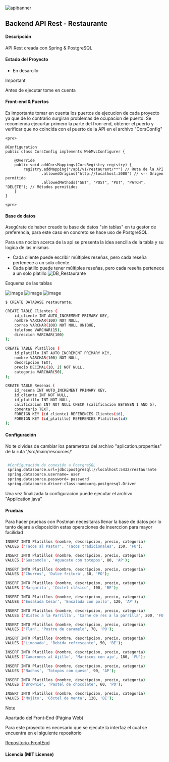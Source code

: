 ![apibanner](https://github.com/AlexandrHM/devChallenges-JavaScriptPath/assets/44487342/6c38b8f4-d185-42e8-b809-a32691393a9d)


##  Backend API Rest - Restaurante

#### Descripción
<p>API Rest creada con Spring & PostgreSQL</p>

#### Estado del Proyecto
+ En desarollo 

> [!IMPORTANT]
> Antes de ejecutar tome en cuenta

#### Front-end & Puertos
<p>Es importante tomar en cuenta los puertos de ejecucion de cada proyecto
ya que de lo contrario surgiran problemas de ocupacion de puerto. Se recomienda ejecurtar primero la parte del fron-end, obtener el puerto y verificar que no coincida con el puerto de la API en el archivo "CorsConfig"</p>

 `<pre>`
 
    @Configuration
    public class CorsConfig implements WebMvcConfigurer {

        @Override
        public void addCorsMappings(CorsRegistry registry) {
            registry.addMapping("/api/v1/restaurant/**") // Ruta de la API
                    .allowedOrigins("http://localhost:3000") // <-- Origen permitido
                    .allowedMethods("GET", "POST", "PUT", "PATCH", "DELETE"); // Métodos permitidos
        }
    }
    
`<pre>`

#### Base de datos
<p>Asegúrate de haber creado tu base de datos "sin tablas" en tu gestor de preferencia,
para este caso en concreto se hace uso de PostgreSQL.</p>

<p>Para una nocion acerca de la api se presenta la idea sencilla de la tabla y su logica
de las mismas</p>

- Cada cliente puede escribir múltiples reseñas, pero cada reseña pertenece a un solo cliente.
- Cada platillo puede tener múltiples reseñas, pero cada reseña pertenece a un solo platillo
![DB_Restaurante](https://github.com/AlexandrHM/restauranteApi/assets/44487342/7c50bc3b-74f4-4212-a92f-8459567af9e6)

<p>Esquema de las tablas</p>

![image](https://github.com/AlexandrHM/restauranteApi/assets/44487342/d6bcb7e0-ce13-4683-9c67-21938e7fb180)
![image](https://github.com/AlexandrHM/restauranteApi/assets/44487342/f540d7ec-db8c-44a4-82d9-1ebfdcf9887c)
![image](https://github.com/AlexandrHM/restauranteApi/assets/44487342/a6da2e30-53a3-4e53-900d-6817fb2256ca)

`$ CREATE DATABASE restaurante; `

```bash
CREATE TABLE Clientes (
    id_cliente INT AUTO_INCREMENT PRIMARY KEY,
    nombre VARCHAR(100) NOT NULL,
    correo VARCHAR(100) NOT NULL UNIQUE,
    telefono VARCHAR(15),
    direccion VARCHAR(100)
);

CREATE TABLE Platillos (
    id_platillo INT AUTO_INCREMENT PRIMARY KEY,
    nombre VARCHAR(100) NOT NULL,
    descripcion TEXT,
    precio DECIMAL(10, 2) NOT NULL,
    categoria VARCHAR(50),
);

CREATE TABLE Resenas (
    id_resena INT AUTO_INCREMENT PRIMARY KEY,
    id_cliente INT NOT NULL,
    id_platillo INT NOT NULL,
    calificacion INT NOT NULL CHECK (calificacion BETWEEN 1 AND 5),
    comentario TEXT,
    FOREIGN KEY (id_cliente) REFERENCES Clientes(id),
    FOREIGN KEY (id_platillo) REFERENCES Platillos(id)
);

```
#### Configuración
<p>No te olvides de cambiar los parametros del archivo "aplication.properties" de la ruta
'/src/main/resources/'
</p>

```bash

 #Configuración de conexión a PostgreSQL
 spring.datasource.url=jdbc:postgresql://localhost:5432/restaurante
 spring.datasource.username= user
 spring.datasource.password= password
 spring.datasource.driver-class-name=org.postgresql.Driver

```
<p>Una vez finalizada la configuracion puede ejecutar el archivo "Application.java" </p>

#### Pruebas
<p>Para hacer pruebas con Postman necesitaras llenar la base de datos por lo tanto dejaré a disposición
estas operaciones de inserccion para mayor facilidad</p>

```bash
INSERT INTO Platillos (nombre, descripcion, precio, categoria)
VALUES ('Tacos al Pastor', 'Tacos tradicionales', 150, 'FU');

INSERT INTO Platillos (nombre, descripcion, precio, categoria)
VALUES ('Guacamole', 'Aguacate con totopos', 80, 'AP');

INSERT INTO Platillos (nombre, descripcion, precio, categoria)
VALUES ('Churros', 'Dulce fritura', 50, 'PO');

INSERT INTO Platillos (nombre, descripcion, precio, categoria)
VALUES ('Margarita', 'Cóctel clásico', 100, 'BE');

INSERT INTO Platillos (nombre, descripcion, precio, categoria)
VALUES ('Ensalada César', 'Ensalada con pollo', 120, 'AP');

INSERT INTO Platillos (nombre, descripcion, precio, categoria)
VALUES ('Bistec a la Parrilla', 'Carne de res a la parrilla', 200, 'FU');

INSERT INTO Platillos (nombre, descripcion, precio, categoria)
VALUES ('Flan', 'Postre de caramelo', 70, 'PO');

INSERT INTO Platillos (nombre, descripcion, precio, categoria)
VALUES ('Limonada', 'Bebida refrescante', 50, 'BE');

INSERT INTO Platillos (nombre, descripcion, precio, categoria)
VALUES ('Camarones al Ajillo', 'Mariscos con ajo', 180, 'FU');

INSERT INTO Platillos (nombre, descripcion, precio, categoria)
VALUES ('Nachos', 'Totopos con queso', 90, 'AP');

INSERT INTO Platillos (nombre, descripcion, precio, categoria)
VALUES ('Brownie', 'Pastel de chocolate', 60, 'PO');

INSERT INTO Platillos (nombre, descripcion, precio, categoria)
VALUES ('Mojito', 'Cóctel de menta', 120, 'BE');

```

> [!NOTE]
> Apartado del Front-End (Página Web)

<p>Para este proyecto es necesario que se ejecute la interfaz el cual 
se encuentra en el siguiente repositorio</p>

[Repositorio-FrontEnd](https://github.com/AlexandrHM/restaurantReactJS "Repositorio-FrontEnd")

#### Licencia (MIT License)
